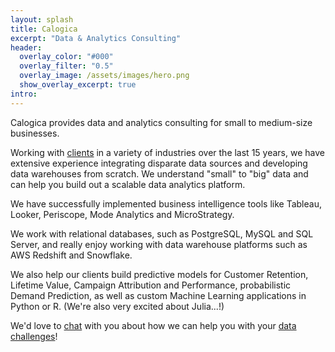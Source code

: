 ```yaml
---
layout: splash
title: Calogica
excerpt: "Data & Analytics Consulting"
header:
  overlay_color: "#000"
  overlay_filter: "0.5"
  overlay_image: /assets/images/hero.png
  show_overlay_excerpt: true
intro:
---
```

Calogica provides data and analytics consulting for small to medium-size businesses.

Working with [clients](/clients) in a variety of industries over the last 15 years, we have extensive experience integrating disparate data sources and developing data warehouses from scratch. We understand "small" to "big" data and can help you build out a scalable data analytics platform.

We have successfully implemented business intelligence tools like Tableau, Looker, Periscope, Mode Analytics and MicroStrategy.

We work with relational databases, such as PostgreSQL, MySQL and SQL Server, and really enjoy working with data warehouse platforms such as AWS Redshift and Snowflake.

We also help our clients build predictive models for Customer Retention, Lifetime Value, Campaign Attribution and Performance, probabilistic Demand Prediction, as well as custom Machine Learning applications in Python or R. (We're also very excited about Julia...!)

We'd love to [chat](/about) with you about how we can help you with your [data challenges](/services)!

